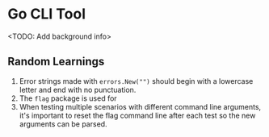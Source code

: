 # Go CLI Tool

<TODO: Add background info>

## Random Learnings

1. Error strings made with `errors.New("")` should begin with a lowercase letter and end with no punctuation.
1. The `flag` package is used for 
1. When testing multiple scenarios with different command line arguments, it's important to reset the flag command line after each test so the new arguments can be parsed.